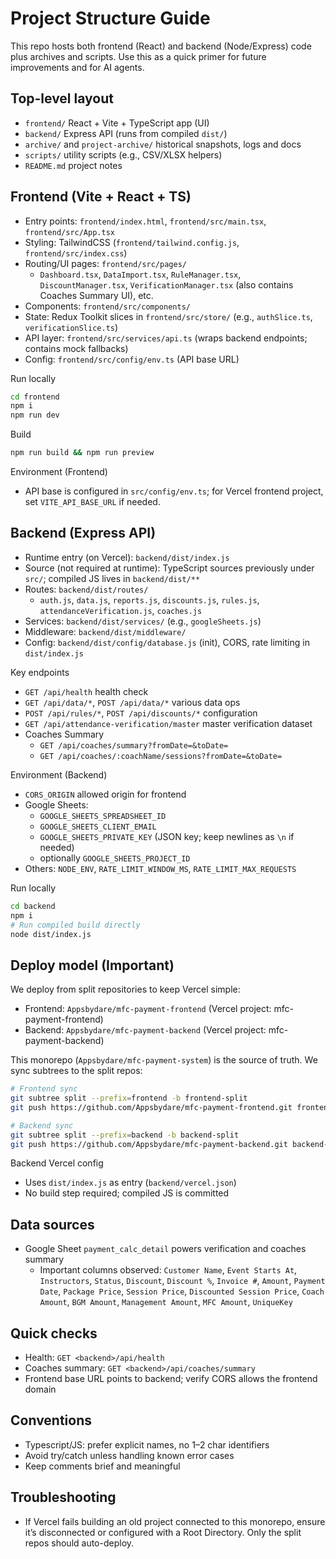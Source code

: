 # Project Structure Guide

This repo hosts both frontend (React) and backend (Node/Express) code plus archives and scripts. Use this as a quick primer for future improvements and for AI agents.

## Top-level layout
- `frontend/` React + Vite + TypeScript app (UI)
- `backend/` Express API (runs from compiled `dist/`)
- `archive/` and `project-archive/` historical snapshots, logs and docs
- `scripts/` utility scripts (e.g., CSV/XLSX helpers)
- `README.md` project notes

## Frontend (Vite + React + TS)
- Entry points: `frontend/index.html`, `frontend/src/main.tsx`, `frontend/src/App.tsx`
- Styling: TailwindCSS (`frontend/tailwind.config.js`, `frontend/src/index.css`)
- Routing/UI pages: `frontend/src/pages/`
  - `Dashboard.tsx`, `DataImport.tsx`, `RuleManager.tsx`, `DiscountManager.tsx`, `VerificationManager.tsx` (also contains Coaches Summary UI), etc.
- Components: `frontend/src/components/`
- State: Redux Toolkit slices in `frontend/src/store/` (e.g., `authSlice.ts`, `verificationSlice.ts`)
- API layer: `frontend/src/services/api.ts` (wraps backend endpoints; contains mock fallbacks)
- Config: `frontend/src/config/env.ts` (API base URL)

Run locally
```bash
cd frontend
npm i
npm run dev
```

Build
```bash
npm run build && npm run preview
```

Environment (Frontend)
- API base is configured in `src/config/env.ts`; for Vercel frontend project, set `VITE_API_BASE_URL` if needed.

## Backend (Express API)
- Runtime entry (on Vercel): `backend/dist/index.js`
- Source (not required at runtime): TypeScript sources previously under `src/`; compiled JS lives in `backend/dist/**`
- Routes: `backend/dist/routes/`
  - `auth.js`, `data.js`, `reports.js`, `discounts.js`, `rules.js`, `attendanceVerification.js`, `coaches.js`
- Services: `backend/dist/services/` (e.g., `googleSheets.js`)
- Middleware: `backend/dist/middleware/`
- Config: `backend/dist/config/database.js` (init), CORS, rate limiting in `dist/index.js`

Key endpoints
- `GET /api/health` health check
- `GET /api/data/*`, `POST /api/data/*` various data ops
- `POST /api/rules/*`, `POST /api/discounts/*` configuration
- `GET /api/attendance-verification/master` master verification dataset
- Coaches Summary
  - `GET /api/coaches/summary?fromDate=&toDate=`
  - `GET /api/coaches/:coachName/sessions?fromDate=&toDate=`

Environment (Backend)
- `CORS_ORIGIN` allowed origin for frontend
- Google Sheets:
  - `GOOGLE_SHEETS_SPREADSHEET_ID`
  - `GOOGLE_SHEETS_CLIENT_EMAIL`
  - `GOOGLE_SHEETS_PRIVATE_KEY` (JSON key; keep newlines as `\n` if needed)
  - optionally `GOOGLE_SHEETS_PROJECT_ID`
- Others: `NODE_ENV`, `RATE_LIMIT_WINDOW_MS`, `RATE_LIMIT_MAX_REQUESTS`

Run locally
```bash
cd backend
npm i
# Run compiled build directly
node dist/index.js
```

## Deploy model (Important)
We deploy from split repositories to keep Vercel simple:
- Frontend: `Appsbydare/mfc-payment-frontend` (Vercel project: mfc-payment-frontend)
- Backend: `Appsbydare/mfc-payment-backend` (Vercel project: mfc-payment-backend)

This monorepo (`Appsbydare/mfc-payment-system`) is the source of truth. We sync subtrees to the split repos:
```bash
# Frontend sync
git subtree split --prefix=frontend -b frontend-split
git push https://github.com/Appsbydare/mfc-payment-frontend.git frontend-split:main --force

# Backend sync
git subtree split --prefix=backend -b backend-split
git push https://github.com/Appsbydare/mfc-payment-backend.git backend-split:main --force
```

Backend Vercel config
- Uses `dist/index.js` as entry (`backend/vercel.json`)
- No build step required; compiled JS is committed

## Data sources
- Google Sheet `payment_calc_detail` powers verification and coaches summary
  - Important columns observed: `Customer Name`, `Event Starts At`, `Instructors`, `Status`, `Discount`, `Discount %`, `Invoice #`, `Amount`, `Payment Date`, `Package Price`, `Session Price`, `Discounted Session Price`, `Coach Amount`, `BGM Amount`, `Management Amount`, `MFC Amount`, `UniqueKey`

## Quick checks
- Health: `GET <backend>/api/health`
- Coaches summary: `GET <backend>/api/coaches/summary`
- Frontend base URL points to backend; verify CORS allows the frontend domain

## Conventions
- Typescript/JS: prefer explicit names, no 1–2 char identifiers
- Avoid try/catch unless handling known error cases
- Keep comments brief and meaningful

## Troubleshooting
- If Vercel fails building an old project connected to this monorepo, ensure it’s disconnected or configured with a Root Directory. Only the split repos should auto-deploy.
